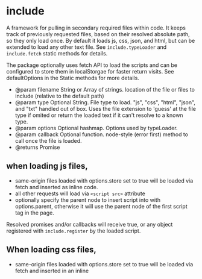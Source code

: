 # include
A framework for pulling in secondary required files within code.
It keeps track of previously requested files, based on their resolved
absolute path, so they only load once. By default it loads js, css, json, and html,
but can be extended to load any other text file. See `include.typeLoader` and
`include.fetch` static methods for details.

The package optionally uses fetch API to load the scripts and can be configured
to store them in localStorgae for faster return visits. See defaultOptions in the
Static methods for more details.
- @param filename String or Array of strings. location of the file or files to
        include (relative to the default path)
- @param type Optional String. File type to load. "js", "css", "html", "json",
        and "txt" handled out of box. Uses the file extension to 'guess' at
        the file type if omited or return the loaded text if it can't resolve
        to a known type.
- @param options Optional hashmap. Options used by typeLoader.
- @param callback Optional function. node-style (error first) method to call once
        the file is loaded.
- @returns Promise

## when loading js files,
 - same-origin files loaded with options.store set to true will be loaded
   via fetch and inserted as inline code.
 - all other requests will load via `<script src>` attribute
 - optionally specify the parent node to insert script into with
   options.parent, otherwise it will use the parent node of the
   first script tag in the page.

Resolved promises and/or callbacks will receive true, or any object
registered with `include.register` by the loaded script.


## When loading css files,
 - same-origin files loaded with options.store set to true will be loaded
   via fetch and inserted in an inline <style> tag.
 - all other requests will load via a <link> tag
 - optionally specify the parent node to insert script into with
   options.parent, otherwise it will use the HEAD tag

Resolved promises and/or callbacks will recieve true

## When loading html files,
 - files will be loaded via fetch, so be aware of CORS conscerns.
 - Resolved promises and/or callbacks will receive a documentFragment containing
   the parsed file content.
## When loading json files,
 - files will be loaded via fetch, so be aware of CORS conscerns.
 - Resolved promises and/or callbacks will receive a js object containing the
   parsed file content.

## When loading text/unknown file types,
 - files will be loaded via fetch, so be aware of CORS conscerns.
 - Resolved promises and/or callbacks will receive the file content.


## USAGE:
```js
//simple usage. asynchronously load another file.
include('filename.js');

//pass in an array of filenames simultaneously
include(['filename.js','filename-2.js',...,'filename-n.js']);

// returns a Promise to call a function on load/error
include('filename.js').then(function(success) {
  // NOTE: older browsers (IE < 10) may report success on failed script loads
  doSomething(success);
}, function(error)) {
  console.log('filename.js could not be loaded',error);
});
//use the dual argument form of then to avoid 'catch' reserved word issues in IE < 9

// fires off an optional callback method on load/error
include('filename.js',function callback(error,success) {
  // NOTE: older browsers (IE < 10) may report success on failed script loads
  if (error) {
    console.log('filename.js could not be loaded',error);
  }
  else {
    doSomething(success);
  }
});

//send in custom options object
include('filename.js',{store:true,expires:false,version:3}[,callback]);

//specify file types (see include.typeLoader for more info)
include('/some/api/endpoint/','json'[,callback]);
```
##STATIC METHODS:

###include.next
return a wrapper function to chain includes
as a callback -- will fire on success or fail.
```js
include('filename.js'[,type][,options],include.next('needs-filename.js'[,type][,options][,callbackFunc]));
// in a promise
include('filename.js')
 .then(include.next('needs-filename.js'[,type][,options][,callbackFunc]))
 .then(function() {console.log('fires after needs-filename.js is loaded')});
```
###include.polyfill
assert-like function that will optionally load a file if the first argument resolves to false
otherwice return a resolved promise and optionally fire any callback provided
```js
include.polyfill(window.customElements,'my-polyfill.js'[,type][,options][,callbackFunc]).then(function() {
   doStuff();
});
```
###include.register
have the loaded script register itself, so files included via <script src="">
can avoid being double loaded. and optionally specify a result object (or method).
```
include.register('/full/path/to/filename.js'[,{'result':'object','including':function method() {}}])
// return objects will get passed to the Promise and/or callback as a success object
```
NOTE: filename paths are resolved relative to the fromPath value. Use the full path to register.

###include.defer
have the loaded script manually stall it's registration, so it can control
when external scripts depending on it are notified.
ensure that include.register gets called to release the delay.
```js
include.defer('/full/path/to/filename.js')
include('/full/path/to/another/filename.js').then(function() {
   include.register('/full/path/to/filename.js');
})
```
NOTE: filename paths are resolved relative to the fromPath value. Use the full path to register.

####include.defaultPath
set the default path to resolve includes from
uses `location.href` is not specified
```js
include.defaultPath('/path/to/includes');
```

###include.defaultOptions
set default settings for file fetching
```js
include.defaultOptions({
   mode: 'no-cors', //see fetch Request.mode documentation https://developer.mozilla.org/en-US/docs/Web/API/Request/mode
         // no effect on older browsers due to polyfill limitations
   cache: 'default' , //see fetch Request.cache documentation https://developer.mozilla.org/en-US/docs/Web/API/Request/cache
         // no effect on older browsers due to polyfill limitations
   store: true|false, //store the file contents in localStorage, initilaizes to false
   version: int, //refresh stored file if it's version is lower than this version. intializes to 0
   expires: true|false|int, //whether or not to refresh stored files after a specified number of seconds.
         // if true, defaults to 48 hours. initilaizes to true.
 });
 ```
You can also set type specific options. These will be override/inherit global default values at runtime.
```js
 include.defaultOption(options, 'javascript');
```
*NOTE:* these options can be overridden in the include options object.

###include.typeLoader
define a custom loader script.
(include already handles 'script', 'style', 'html', 'json', and 'text' types by default)
@param typeName: String or Array. the text value(s) to identify this loader with
      Type names are case insensitive, so 'HTML' and 'html' will both match the
      same loader.
@param loader: Function, or String.
      if a String, must match ther name of an existing loader.
      if a Function, loader need to take in the following 4 arguments:
       - filename: String. The file to load.
             this will already be run through `include.extendedUrl`
       - options: Object, a merging of any passed in options, type specific defaults,
            and global defaultsd
       - resolve: Function. The method to call to resolve the outer promise.
             Expects a return a value
       - reject: Function. The method to call to reject the outer promise,
             Expects an error object.

For convenience, `include` will attempt to 'guess' the type by file extension, and will check
against sub-extensions as well, so including `filename.part.hbt.html` will check for a
`part.hbt.html` loader,  then a  `hbt.html` loader, then finally check for a `html` loader,
if the previous two don't exist.

```js
include.typeLoader('typeName',
  function typeLoader(filename, options, resolve , reject) {
    include.fetch(filename,options).then(
      function(contents) {
        var returnVal = doStuffWith(contents);
        resolve(returnValue);
      },
      reject
    );
  }
});
//optionally send an array of pseudonyms for a single typeLoader
include.typeLoader(['template','handlebars','hbt.html'],
  function typeLoader(filename, options, resolve , reject) {...}
);
// or set a synonym/file extension for an existing typeLoader
include.typeLoader('mjs','script');
```
NOTE: to take advantage of localStorage caching, use include.fetch to do the actual file loading.

###include.extendedUrl
resolve a filename to it's absolute path.
will not include the origin if file and page are on the same server.
```js
var absolute = include.extendedUrl('filename.js');
```

###include.retrieve
fetch a returned object directly
```js
var result = include.retrieve('filename.js');
```

###include.fetch
load a file and return a promise. Useful for creating new typeLoaders
unlike native fetch, it will return the text value of the file and fail if response.ok is false.
```js
include.fetch('filename.xml'[,{options}]).then(function(text) {...});
```
*NOTE*: it will store the file as per default type settings unless overridden in
        the options object

###include.flush
flush the entire cache if need be
```js
include.flush();
```
or just specific files.
```js
include.flush('filename.js'[[,...],'filename-n.js']);
```
###include.filenames
obtain a list of previously included filenames
```js
var fileNames = include.filenames();
//include pending filenames
var fileNames = include.filenames(true);
```
